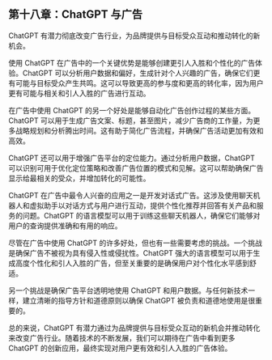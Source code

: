 ## 第十八章：ChatGPT 与广告

ChatGPT 有潜力彻底改变广告行业，为品牌提供与目标受众互动和推动转化的新机会。

使用 ChatGPT 在广告中的一个关键优势是能够创建更引人入胜和个性化的广告体验。ChatGPT 可以分析用户数据和偏好，生成针对个人兴趣的广告，确保它们更有可能与目标受众产生共鸣。这可以导致更高的参与度和更高的转化率，因为用户更有可能与相关和引人入胜的广告进行互动。

在广告中使用 ChatGPT 的另一个好处是能够自动化广告创作过程的某些方面。ChatGPT 可以用于生成广告文案、标题，甚至图片，减少广告商的工作量，为更多战略规划和分析腾出时间。这有助于简化广告流程，并确保广告活动更加有效和高效。

ChatGPT 还可以用于增强广告平台的定位能力。通过分析用户数据，ChatGPT 可以识别可用于优化定位策略和改善广告位置的模式和见解。这可以帮助确保广告显示给最相关的受众，并增加转化的可能性。

ChatGPT 在广告中最令人兴奋的应用之一是开发对话式广告。这涉及使用聊天机器人和虚拟助手以对话方式与用户进行互动，提供个性化推荐并回答有关产品和服务的问题。ChatGPT 的语言模型可以用于训练这些聊天机器人，确保它们能够对用户的查询提供准确和有用的响应。

尽管在广告中使用 ChatGPT 的许多好处，但也有一些需要考虑的挑战。一个挑战是确保广告不被视为具有侵入性或侵扰性。ChatGPT 强大的语言模型可以用于生成高度个性化和引人入胜的广告，但至关重要的是确保用户对个性化水平感到舒适。

另一个挑战是确保广告平台透明地使用 ChatGPT 和用户数据。与任何新技术一样，建立清晰的指导方针和道德原则以确保 ChatGPT 被负责和道德地使用是很重要的。

总的来说，ChatGPT 有潜力通过为品牌提供与目标受众互动的新机会并推动转化来改变广告行业。随着技术的不断发展，我们可以期待在广告中看到更多 ChatGPT 的创新应用，最终实现对用户更有效和引人入胜的广告体验。
